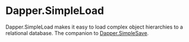 # Dapper.SimpleLoad

Dapper.SimpleLoad makes it easy to load complex object hierarchies to a relational database. The companion to [Dapper.SimpleSave](https://github.com/Paymentsense/Dapper.SimpleSave).
